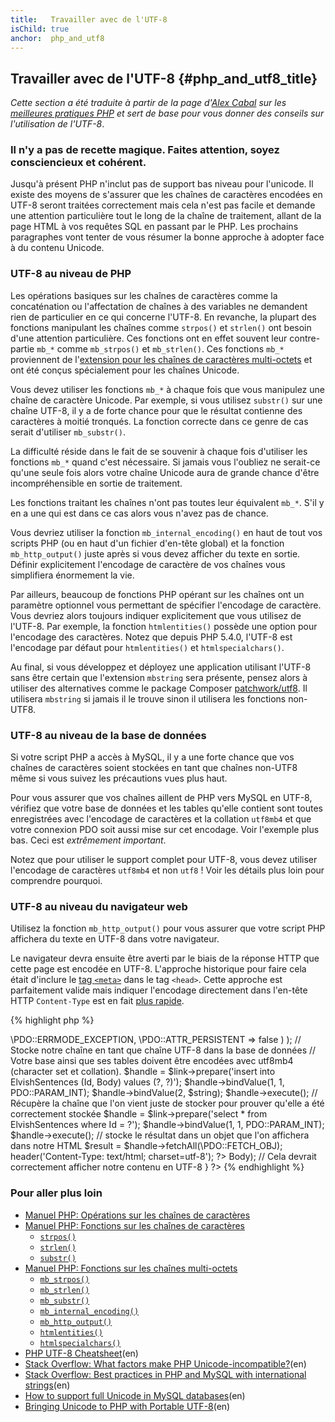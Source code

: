 ```yaml
---
title:   Travailler avec de l'UTF-8
isChild: true
anchor:  php_and_utf8
---
```


## Travailler avec de l'UTF-8 {#php_and_utf8_title}

_Cette section a été traduite à partir de la page d'[Alex Cabal](https://alexcabal.com/) sur les 
[meilleures pratiques PHP](https://phpbestpractices.org/#utf-8) et sert de base pour vous donner des conseils sur 
l'utilisation de l'UTF-8_.

### Il n'y a pas de recette magique. Faites attention, soyez consciencieux et cohérent.

Jusqu'à présent PHP n'inclut pas de support bas niveau pour l'unicode. Il existe des moyens de s'assurer que les chaînes 
de caractères encodées en UTF-8 seront traitées correctement mais cela n'est pas facile et demande une attention particulière 
tout le long de la chaîne de traitement, allant de la page HTML à vos requêtes SQL en passant par le PHP. Les prochains 
paragraphes vont tenter de vous résumer la bonne approche à adopter face à du contenu Unicode.

### UTF-8 au niveau de PHP

Les opérations basiques sur les chaînes de caractères comme la concaténation ou l'affectation de chaînes à des variables 
ne demandent rien de particulier en ce qui concerne l'UTF-8. En revanche, la plupart des fonctions manipulant les chaînes 
comme `strpos()` et `strlen()` ont besoin d'une attention particulière. Ces fonctions ont en effet souvent leur contre-partie 
`mb_*` comme `mb_strpos()` et `mb_strlen()`. Ces fonctions `mb_*` proviennent de
l'[extension pour les chaînes de caractères multi-octets] et ont été conçus spécialement pour les chaînes Unicode.

Vous devez utiliser les fonctions `mb_*` à chaque fois que vous manipulez une chaîne de caractère Unicode. Par exemple, 
si vous utilisez `substr()` sur une chaîne UTF-8, il y a de forte chance pour que le résultat contienne des caractères 
à moitié tronqués. La fonction correcte dans ce genre de cas serait d'utiliser `mb_substr()`.

La difficulté réside dans le fait de se souvenir à chaque fois d'utiliser les fonctions `mb_*` quand c'est nécessaire. 
Si jamais vous l'oubliez ne serait-ce qu'une seule fois alors votre chaîne Unicode aura de grande chance d'être incompréhensible 
en sortie de traitement.

Les fonctions traitant les chaînes n'ont pas toutes leur équivalent `mb_*`. S'il y en a une qui est dans ce cas alors 
vous n'avez pas de chance.

Vous devriez utiliser la fonction `mb_internal_encoding()` en haut de tout vos scripts PHP (ou en haut d'un fichier d'en-tête 
global) et la fonction `mb_http_output()` juste après si vous devez afficher du texte en sortie. Définir explicitement 
l'encodage de caractère de vos chaînes vous simplifiera énormement la vie.

Par ailleurs, beaucoup de fonctions PHP opérant sur les chaînes ont un paramètre optionnel vous permettant de spécifier 
l'encodage de caractère. Vous devriez alors toujours indiquer explicitement que vous utilisez de l'UTF-8. Par exemple, 
la fonction `htmlentities()` possède une option pour l'encodage des caractères. Notez que depuis PHP 5.4.0, l'UTF-8 est 
l'encodage par défaut pour `htmlentities()` et `htmlspecialchars()`.

Au final, si vous développez et déployez une application utilisant l'UTF-8 sans être certain que l'extension `mbstring` 
sera présente, pensez alors à utiliser des alternatives comme le package Composer [patchwork/utf8]. Il utilisera `mbstring` 
si jamais il le trouve sinon il utilisera les fonctions non-UTF8.

[extension pour les chaînes de caractères multi-octets]: http://php.net/manual/fr/book.mbstring.php
[patchwork/utf8]: https://packagist.org/packages/patchwork/utf8 (en)

### UTF-8 au niveau de la base de données

Si votre script PHP a accès à MySQL, il y a une forte chance que vos chaînes de caractères soient stockées en tant que chaînes 
non-UTF8 même si vous suivez les précautions vues plus haut.

Pour vous assurer que vos chaînes aillent de PHP vers MySQL en UTF-8, vérifiez que votre base de données et les tables 
qu'elle contient sont toutes enregistrées avec l'encodage de caractères et la collation `utf8mb4` et que votre connexion 
PDO soit aussi mise sur cet encodage. Voir l'exemple plus bas. Ceci est _extrêmement important_.

Notez que pour utiliser le support complet pour UTF-8, vous devez utiliser l'encodage de caractères `utf8mb4` et non 
`utf8` ! Voir les détails plus loin pour comprendre pourquoi.

### UTF-8 au niveau du navigateur web

Utilisez la fonction `mb_http_output()` pour vous assurer que votre script PHP affichera du texte en UTF-8 dans votre 
navigateur.

Le navigateur devra ensuite être averti par le biais de la réponse HTTP que cette page est encodée en UTF-8. L'approche 
historique pour faire cela était d'inclure le [tag `<meta>`](http://htmlpurifier.org/docs/enduser-utf8.html) dans le tag 
`<head>`. Cette approche est parfaitement valide mais indiquer l'encodage directement dans l'en-tête HTTP `Content-Type` 
est en fait [plus rapide](https://developers.google.com/speed/docs/best-practices/rendering#SpecifyCharsetEarly).

{% highlight php %}
<?php
// Indique à PHP que nous allons effectivement manipuler du texte UTF-8
mb_internal_encoding('UTF-8');
 
// indique à PHP que nous allons afficher du texte UTF-8 dans le navigateur web
mb_http_output('UTF-8');
 
// Notre chaîne UTF-8 de test
$string = 'Êl síla erin lû e-govaned vîn.';
 
// Découpe une sous partie de la chaîne à l'aide d'une fonction multi-octet
// Notez que la découpe se fait au niveau d'un caractère non-ascii pour la démonstration
$string = mb_substr($string, 0, 15);
 
// Connexion à une base de données pour stocker la chaîne transformée
// Voir les exemples d'utilisation de PDO dans ce document
// Notez la commande `set names utf8mb4`
$link = new \PDO(   
                    'mysql:host=your-hostname;dbname=your-db;charset=utf8mb4',
                    'your-username',
                    'your-password',
                    array(
                        \PDO::ATTR_ERRMODE => \PDO::ERRMODE_EXCEPTION,
                        \PDO::ATTR_PERSISTENT => false
                    )
                );

// Stocke notre chaîne en tant que chaîne UTF-8 dans la base de données
// Votre base ainsi que ses tables doivent être encodées avec utf8mb4 (character set et collation).
$handle = $link->prepare('insert into ElvishSentences (Id, Body) values (?, ?)');
$handle->bindValue(1, 1, PDO::PARAM_INT);
$handle->bindValue(2, $string);
$handle->execute();

// Récupère la chaîne que l'on vient juste de stocker pour prouver qu'elle a été correctement stockée
$handle = $link->prepare('select * from ElvishSentences where Id = ?');
$handle->bindValue(1, 1, PDO::PARAM_INT);
$handle->execute();

// stocke le résultat dans un objet que l'on affichera dans notre HTML
$result = $handle->fetchAll(\PDO::FETCH_OBJ);

header('Content-Type: text/html; charset=utf-8');
?><!doctype html>
<html>
    <head>
        <title>page de test UTF-8</title>
    </head>
    <body>
        <?php
        foreach($result as $row){
            print($row->Body);  // Cela devrait correctement afficher notre contenu en UTF-8
        }
        ?>
    </body>
</html>
{% endhighlight %}

### Pour aller plus loin

* [Manuel PHP: Opérations sur les chaînes de caractères](http://php.net/manual/fr/language.operators.string.php)
* [Manuel PHP: Fonctions sur les chaînes de caractères](http://php.net/manual/fr/ref.strings.php)
    * [`strpos()`](http://php.net/manual/fr/function.strpos.php)
    * [`strlen()`](http://php.net/manual/fr/function.strlen.php)
    * [`substr()`](http://php.net/manual/fr/function.substr.php)
* [Manuel PHP: Fonctions sur les chaînes multi-octets](http://php.net/manual/fr/ref.mbstring.php)
    * [`mb_strpos()`](http://php.net/manual/fr/function.mb-strpos.php)
    * [`mb_strlen()`](http://php.net/manual/fr/function.mb-strlen.php)
    * [`mb_substr()`](http://php.net/manual/fr/function.mb-substr.php)
    * [`mb_internal_encoding()`](http://php.net/manual/fr/function.mb-internal-encoding.php)
    * [`mb_http_output()`](http://php.net/manual/fr/function.mb-http-output.php)
    * [`htmlentities()`](http://php.net/manual/fr/function.htmlentities.php)
    * [`htmlspecialchars()`](http://www.php.net/manual/fr/function.htmlspecialchars.php)
* [PHP UTF-8 Cheatsheet](http://blog.loftdigital.com/blog/php-utf-8-cheatsheet)(en)
* [Stack Overflow: What factors make PHP Unicode-incompatible?](http://stackoverflow.com/questions/571694/what-factors-make-php-unicode-incompatible)(en)
* [Stack Overflow: Best practices in PHP and MySQL with international strings](http://stackoverflow.com/questions/140728/best-practices-in-php-and-mysql-with-international-strings)(en)
* [How to support full Unicode in MySQL databases](http://mathiasbynens.be/notes/mysql-utf8mb4)(en)
* [Bringing Unicode to PHP with Portable UTF-8](http://www.sitepoint.com/bringing-unicode-to-php-with-portable-utf8/)(en)
